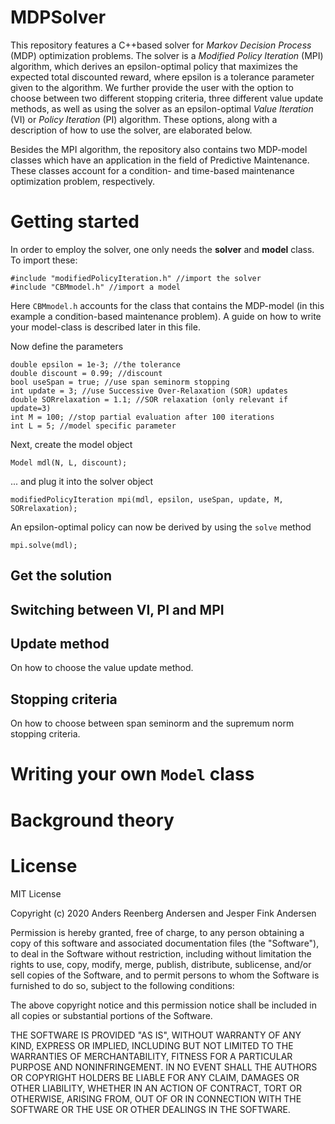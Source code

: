 # MDPSolver

This repository features a C++based solver for *Markov Decision Process* (MDP) optimization problems. The solver is a *Modified Policy Iteration* (MPI) algorithm, which derives an epsilon-optimal policy that maximizes the expected total discounted reward, where epsilon is a tolerance parameter given to the algorithm. We further provide the user with the option to choose between two different stopping criteria, three different value update methods, as well as using the solver as an epsilon-optimal *Value Iteration* (VI) or *Policy Iteration* (PI) algorithm. These options, along with a description of how to use the solver, are elaborated below.

Besides the MPI algorithm, the repository also contains two MDP-model classes which have an application in the field of Predictive Maintenance. These classes account for a condition- and time-based maintenance optimization problem, respectively.

# Getting started

In order to employ the solver, one only needs the **solver** and **model** class. To import these:
```
#include "modifiedPolicyIteration.h" //import the solver
#include "CBMmodel.h" //import a model

```
Here `CBMmodel.h` accounts for the class that contains the MDP-model (in this example a condition-based maintenance problem). A guide on how to write your model-class is described later in this file.

Now define the parameters
```
double epsilon = 1e-3; //the tolerance
double discount = 0.99; //discount
bool useSpan = true; //use span seminorm stopping
int update = 3; //use Successive Over-Relaxation (SOR) updates
double SORrelaxation = 1.1; //SOR relaxation (only relevant if update=3)
int M = 100; //stop partial evaluation after 100 iterations
int L = 5; //model specific parameter
```

Next, create the model object
```
Model mdl(N, L, discount);
```
... and plug it into the solver object
```
modifiedPolicyIteration mpi(mdl, epsilon, useSpan, update, M, SORrelaxation);
```

An epsilon-optimal policy can now be derived by using the `solve` method
```
mpi.solve(mdl);
```

## Get the solution


## Switching between VI, PI and MPI

## Update method

On how to choose the value update method.

## Stopping criteria

On how to choose between span seminorm and the supremum norm stopping criteria.

# Writing your own `Model` class

# Background theory

# License

MIT License

Copyright (c) 2020 Anders Reenberg Andersen and Jesper Fink Andersen

Permission is hereby granted, free of charge, to any person obtaining a copy
of this software and associated documentation files (the "Software"), to deal
in the Software without restriction, including without limitation the rights
to use, copy, modify, merge, publish, distribute, sublicense, and/or sell
copies of the Software, and to permit persons to whom the Software is
furnished to do so, subject to the following conditions:

The above copyright notice and this permission notice shall be included in all
copies or substantial portions of the Software.

THE SOFTWARE IS PROVIDED "AS IS", WITHOUT WARRANTY OF ANY KIND, EXPRESS OR
IMPLIED, INCLUDING BUT NOT LIMITED TO THE WARRANTIES OF MERCHANTABILITY,
FITNESS FOR A PARTICULAR PURPOSE AND NONINFRINGEMENT. IN NO EVENT SHALL THE
AUTHORS OR COPYRIGHT HOLDERS BE LIABLE FOR ANY CLAIM, DAMAGES OR OTHER
LIABILITY, WHETHER IN AN ACTION OF CONTRACT, TORT OR OTHERWISE, ARISING FROM,
OUT OF OR IN CONNECTION WITH THE SOFTWARE OR THE USE OR OTHER DEALINGS IN THE
SOFTWARE.

